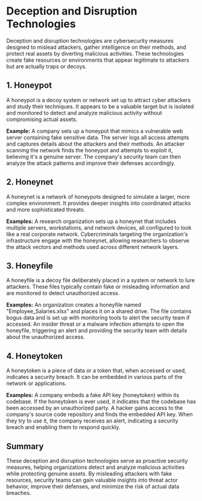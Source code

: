 # Deception and Disruption Technologies

Deception and disruption technologies are cybersecurity measures designed to mislead attackers, gather intelligence on their methods, and protect real assets by diverting malicious activities. These technologies create fake resources or environments that appear legitimate to attackers but are actually traps or decoys.

## 1. Honeypot

A honeypot is a decoy system or network set up to attract cyber attackers and study their techniques. It appears to be a valuable target but is isolated and monitored to detect and analyze malicious activity without compromising actual assets.

**Example:**
A company sets up a honeypot that mimics a vulnerable web server containing fake sensitive data. The server logs all access attempts and captures details about the attackers and their methods. An attacker scanning the network finds the honeypot and attempts to exploit it, believing it's a genuine server. The company's security team can then analyze the attack patterns and improve their defenses accordingly.

## 2. Honeynet

A honeynet is a network of honeypots designed to simulate a larger, more complex environment. It provides deeper insights into coordinated attacks and more sophisticated threats.

**Examples:**
A research organization sets up a honeynet that includes multiple servers, workstations, and network devices, all configured to look like a real corporate network. Cybercriminals targeting the organization's infrastructure engage with the honeynet, allowing researchers to observe the attack vectors and methods used across different network layers.

## 3. Honeyfile

A honeyfile is a decoy file deliberately placed in a system or network to lure attackers. These files typically contain fake or misleading information and are monitored to detect unauthorized access.

**Examples:**
An organization creates a honeyfile named "Employee_Salaries.xlsx" and places it on a shared drive. The file contains bogus data and is set up with monitoring tools to alert the security team if accessed. An insider threat or a malware infection attempts to open the honeyfile, triggering an alert and providing the security team with details about the unauthorized access.

## 4. Honeytoken

A honeytoken is a piece of data or a token that, when accessed or used, indicates a security breach. It can be embedded in various parts of the network or applications.

**Examples:**
A company embeds a fake API key (honeytoken) within its codebase. If the honeytoken is ever used, it indicates that the codebase has been accessed by an unauthorized party. A hacker gains access to the company's source code repository and finds the embedded API key. When they try to use it, the company receives an alert, indicating a security breach and enabling them to respond quickly.

## Summary

These deception and disruption technologies serve as proactive security measures, helping organizations detect and analyze malicious activities while protecting genuine assets. By misleading attackers with fake resources, security teams can gain valuable insights into threat actor behavior, improve their defenses, and minimize the risk of actual data breaches.
